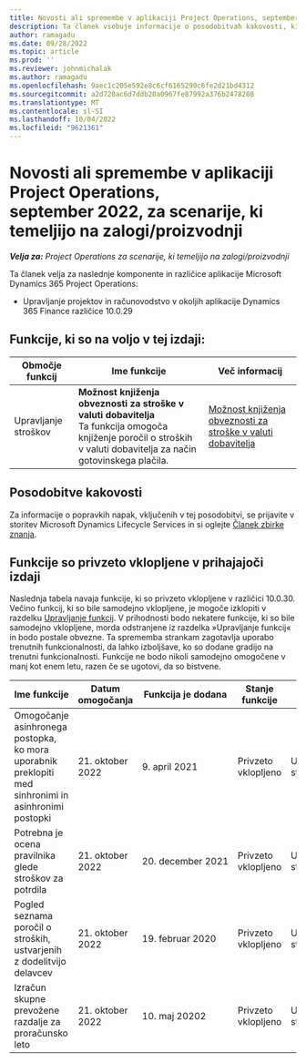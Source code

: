 ```yaml
---
title: Novosti ali spremembe v aplikaciji Project Operations, september 2022, za scenarije, ki temeljijo na zalogi/proizvodnji
description: Ta članek vsebuje informacije o posodobitvah kakovosti, ki so bile na voljo v izdaji aplikacije Microsoft Dynamics 365 Project Operations septembra 2022 za scenarije, ki temeljijo na zalogi/proizvodnji.
author: ramagadu
ms.date: 09/28/2022
ms.topic: article
ms.prod: ''
ms.reviewer: johnmichalak
ms.author: ramagadu
ms.openlocfilehash: 9aec1c205e592e8c6cf6165290c6fe2d21bd4312
ms.sourcegitcommit: a2d720ac6d7ddb20a0967fe87992a376b2478208
ms.translationtype: MT
ms.contentlocale: sl-SI
ms.lasthandoff: 10/04/2022
ms.locfileid: "9621361"
---
```

# <a name="whats-new-or-changed-in-project-operations-september-2022-for-stockedproduction-based-scenarios"></a>Novosti ali spremembe v aplikaciji Project Operations, september 2022, za scenarije, ki temeljijo na zalogi/proizvodnji

_**Velja za:** Project Operations za scenarije, ki temeljijo na zalogi/proizvodnji_

Ta članek velja za naslednje komponente in različice aplikacije Microsoft Dynamics 365 Project Operations:

- Upravljanje projektov in računovodstvo v okoljih aplikacije Dynamics 365 Finance različice 10.0.29

## <a name="features-included-in-this-release"></a>Funkcije, ki so na voljo v tej izdaji:

| Območje funkcij | Ime funkcije | Več informacij |
| --- | --- | --- |
| Upravljanje stroškov | **Možnost knjiženja obveznosti za stroške v valuti dobavitelja**<br>Ta funkcija omogoča knjiženje poročil o stroških v valuti dobavitelja za način gotovinskega plačila. | [Možnost knjiženja obveznosti za stroške v valuti dobavitelja](/dynamics365/project-operations/expense/posting-expense-reports#enable-the-ability-to-post-expense-liability-in-vendor-currency-for-cash-payment-method-feature) |

## <a name="quality-updates"></a>Posodobitve kakovosti

Za informacije o popravkih napak, vključenih v tej posodobitvi, se prijavite v storitev Microsoft Dynamics Lifecycle Services in si oglejte [Članek zbirke znanja](https://fix.lcs.dynamics.com/Issue/Details?bugId=726559).

## <a name="features-turned-on-by-default-in-upcoming-release"></a>Funkcije so privzeto vklopljene v prihajajoči izdaji

Naslednja tabela navaja funkcije, ki so privzeto vklopljene v različici 10.0.30. Večino funkcij, ki so bile samodejno vklopljene, je mogoče izklopiti v razdelku [Upravljanje funkcij](/dynamics365/fin-ops-core/fin-ops/get-started/feature-management/feature-management-overview). V prihodnosti bodo nekatere funkcije, ki so bile samodejno vklopljene, morda odstranjene iz razdelka »Upravljanje funkcij« in bodo postale obvezne. Ta sprememba strankam zagotavlja uporabo trenutnih funkcionalnosti, da lahko izboljšave, ko so dodane gradijo na trenutni funkcionalnosti. Funkcije ne bodo nikoli samodejno omogočene v manj kot enem letu, razen če se ugotovi, da so bistvene.

| Ime funkcije | Datum omogočanja | Funkcija je dodana | Stanje funkcije | Modul |
| --- | --- | --- |--- |--- |
| Omogočanje asinhronega postopka, ko mora uporabnik preklopiti med sinhronimi in asinhronimi postopki | 21. oktober 2022 | 9. april 2021 | Privzeto vklopljeno | Upravljanje stroškov |
| Potrebna je ocena pravilnika glede stroškov za potrdila | 21. oktober 2022 | 20. december 2021 | Privzeto vklopljeno | Upravljanje stroškov |
| Pogled seznama poročil o stroških, ustvarjenih z dodelitvijo delavcev | 21. oktober 2022 | 19. februar 2020 | Privzeto vklopljeno | Upravljanje stroškov |
| Izračun skupne prevožene razdalje za proračunsko leto | 21. oktober 2022 | 10. maj 20202 | Privzeto vklopljeno | Upravljanje stroškov |
